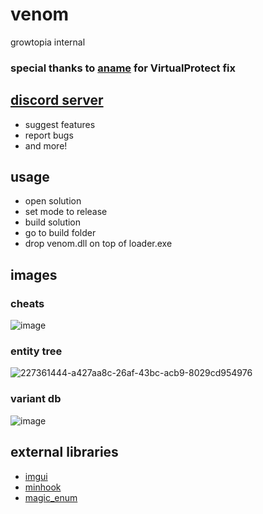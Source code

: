 # venom
growtopia internal

### special thanks to [aname](https://www.youtube.com/@aname0) for VirtualProtect fix

## [discord server](https://discord.gg/g2GghbRDKx)
* suggest features
* report bugs
* and more!

## usage
* open solution
* set mode to release
* build solution
* go to build folder
* drop venom.dll on top of loader.exe

## images
### cheats
![image](https://user-images.githubusercontent.com/73388513/227361703-46fbc6aa-9959-4c47-b29b-e23aa8e853f8.png)

### entity tree
![227361444-a427aa8c-26af-43bc-acb9-8029cd954976](https://user-images.githubusercontent.com/73388513/227368577-d1eb9c66-bbc6-4813-a81c-518ac99815ca.png)

### variant db
![image](https://user-images.githubusercontent.com/73388513/227717924-33bb7145-d583-4dfb-8e7d-91ff35150b5b.png)

## external libraries
* [imgui](https://github.com/ocornut/imgui)
* [minhook](https://github.com/TsudaKageyu/minhook)
* [magic_enum](https://github.com/Neargye/magic_enum)
